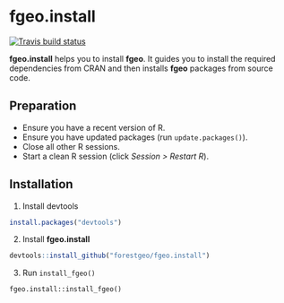 
<!-- README.md is generated from README.Rmd. Please edit that file -->

# fgeo.install

[![Travis build
status](https://travis-ci.org/forestgeo/fgeo.install.svg?branch=master)](https://travis-ci.org/forestgeo/fgeo.install)

**fgeo.install** helps you to install **fgeo**. It guides you to install
the required dependencies from CRAN and then installs **fgeo** packages
from source code.

## Preparation

  - Ensure you have a recent version of R.
  - Ensure you have updated packages (run `update.packages()`).
  - Close all other R sessions.
  - Start a clean R session (click *Session \> Restart R*).

## Installation

1.  Install devtools

<!-- end list -->

``` r
install.packages("devtools")
```

2.  Install **fgeo.install**

<!-- end list -->

``` r
devtools::install_github("forestgeo/fgeo.install")
```

3.  Run `install_fgeo()`

<!-- end list -->

    fgeo.install::install_fgeo()

